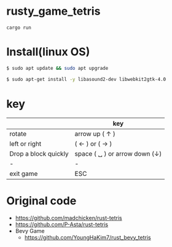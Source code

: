 # rusty_game_tetris

```
cargo run
```

# Install(linux OS)

```bash
$ sudo apt update && sudo apt upgrade

$ sudo apt-get install -y libasound2-dev libwebkit2gtk-4.0 
```



# key

||key|
|-|-|
|rotate |arrow up ( ↑ )|
|left or right | ( ← )  or ( → ) |
|Drop a block quickly | space ( ␣ ) or arrow down (↓) |
|-|-|
|exit game| ESC |


# Original code
- https://github.com/madchicken/rust-tetris
- https://github.com/P-Asta/rust-tetris
- Bevy Game
  - https://github.com/YoungHaKim7/rust_bevy_tetris
